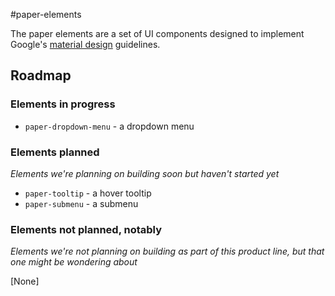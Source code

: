 #paper-elements

The paper elements are a set of UI components designed to implement Google's [material design](http://www.google.com/design/spec/material-design/introduction.html) guidelines.

## Roadmap

### Elements in progress

* `paper-dropdown-menu` - a dropdown menu

### Elements planned
_Elements we're planning on building soon but haven't started yet_

* `paper-tooltip` - a hover tooltip
* `paper-submenu` - a submenu

### Elements not planned, notably
_Elements we're not planning on building as part of this product line, but that one might be wondering about_

[None]
